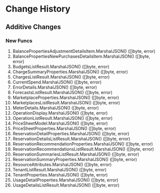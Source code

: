 # Change History

## Additive Changes

### New Funcs

1. BalancePropertiesAdjustmentDetailsItem.MarshalJSON() ([]byte, error)
1. BalancePropertiesNewPurchasesDetailsItem.MarshalJSON() ([]byte, error)
1. BudgetsListResult.MarshalJSON() ([]byte, error)
1. ChargeSummaryProperties.MarshalJSON() ([]byte, error)
1. ChargesListResult.MarshalJSON() ([]byte, error)
1. CurrentSpend.MarshalJSON() ([]byte, error)
1. ErrorDetails.MarshalJSON() ([]byte, error)
1. ForecastsListResult.MarshalJSON() ([]byte, error)
1. MarketplaceProperties.MarshalJSON() ([]byte, error)
1. MarketplacesListResult.MarshalJSON() ([]byte, error)
1. MeterDetails.MarshalJSON() ([]byte, error)
1. OperationDisplay.MarshalJSON() ([]byte, error)
1. OperationListResult.MarshalJSON() ([]byte, error)
1. PriceSheetModel.MarshalJSON() ([]byte, error)
1. PriceSheetProperties.MarshalJSON() ([]byte, error)
1. ReservationDetailProperties.MarshalJSON() ([]byte, error)
1. ReservationDetailsListResult.MarshalJSON() ([]byte, error)
1. ReservationRecommendationProperties.MarshalJSON() ([]byte, error)
1. ReservationRecommendationsListResult.MarshalJSON() ([]byte, error)
1. ReservationSummariesListResult.MarshalJSON() ([]byte, error)
1. ReservationSummaryProperties.MarshalJSON() ([]byte, error)
1. ResourceAttributes.MarshalJSON() ([]byte, error)
1. TenantListResult.MarshalJSON() ([]byte, error)
1. TenantProperties.MarshalJSON() ([]byte, error)
1. UsageDetailProperties.MarshalJSON() ([]byte, error)
1. UsageDetailsListResult.MarshalJSON() ([]byte, error)
